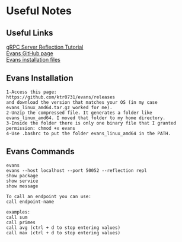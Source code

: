 # Useful Notes  

## Useful Links  

[gRPC Server Reflection Tutorial](https://github.com/grpc/grpc-java/blob/master/documentation/server-reflection-tutorial.md)  
[Evans GitHub page](https://github.com/ktr0731/evans)  
[Evans installation files](https://github.com/ktr0731/evans/releases)  

## Evans Installation  

```
1-Access this page:
https://github.com/ktr0731/evans/releases
and download the version that matches your OS (in my case evans_linux_amd64.tar.gz worked for me).
2-Unzip the compressed file. It generates a folder like evans_linux_amd64. I moved that folder to my home directory.
3-Inside the folder there is only one binary file that I granted permission: chmod +x evans
4-Use .bashrc to put the folder evans_linux_amd64 in the PATH.
```

## Evans Commands  

```
evans
evans --host localhost --port 50052 --reflection repl
show package
show service
show message

To call an endpoint you can use:
call endpoint-name

examples:
call sum
call primes
call avg (ctrl + d to stop entering values)
call max (ctrl + d to stop entering values)
```

